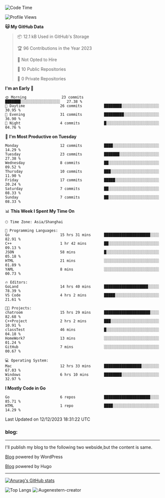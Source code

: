 <!--START_SECTION:waka-->
![Code Time](http://img.shields.io/badge/Code%20Time-18%20hrs%2043%20mins-blue)

![Profile Views](http://img.shields.io/badge/Profile%20Views-90-blue)

**🐱 My GitHub Data** 

> 📦 12.1 kB Used in GitHub's Storage 
 > 
> 🏆 96 Contributions in the Year 2023
 > 
> 🚫 Not Opted to Hire
 > 
> 📜 10 Public Repositories 
 > 
> 🔑 0 Private Repositories 
 > 
**I'm an Early 🐤** 

```text
🌞 Morning                23 commits          ███████░░░░░░░░░░░░░░░░░░   27.38 % 
🌆 Daytime                26 commits          ████████░░░░░░░░░░░░░░░░░   30.95 % 
🌃 Evening                31 commits          █████████░░░░░░░░░░░░░░░░   36.90 % 
🌙 Night                  4 commits           █░░░░░░░░░░░░░░░░░░░░░░░░   04.76 % 
```
📅 **I'm Most Productive on Tuesday** 

```text
Monday                   12 commits          ████░░░░░░░░░░░░░░░░░░░░░   14.29 % 
Tuesday                  23 commits          ███████░░░░░░░░░░░░░░░░░░   27.38 % 
Wednesday                8 commits           ██░░░░░░░░░░░░░░░░░░░░░░░   09.52 % 
Thursday                 10 commits          ███░░░░░░░░░░░░░░░░░░░░░░   11.90 % 
Friday                   17 commits          █████░░░░░░░░░░░░░░░░░░░░   20.24 % 
Saturday                 7 commits           ██░░░░░░░░░░░░░░░░░░░░░░░   08.33 % 
Sunday                   7 commits           ██░░░░░░░░░░░░░░░░░░░░░░░   08.33 % 
```


📊 **This Week I Spent My Time On** 

```text
🕑︎ Time Zone: Asia/Shanghai

💬 Programming Languages: 
Go                       15 hrs 31 mins      █████████████████████░░░░   82.91 % 
C++                      1 hr 42 mins        ██░░░░░░░░░░░░░░░░░░░░░░░   09.13 % 
JSON                     58 mins             █░░░░░░░░░░░░░░░░░░░░░░░░   05.18 % 
HTML                     21 mins             ░░░░░░░░░░░░░░░░░░░░░░░░░   01.89 % 
YAML                     8 mins              ░░░░░░░░░░░░░░░░░░░░░░░░░   00.73 % 

🔥 Editors: 
GoLand                   14 hrs 40 mins      ████████████████████░░░░░   78.39 % 
VS Code                  4 hrs 2 mins        █████░░░░░░░░░░░░░░░░░░░░   21.61 % 

🐱‍💻 Projects: 
chatroom                 15 hrs 29 mins      █████████████████████░░░░   82.68 % 
C++Project               2 hrs 2 mins        ███░░░░░░░░░░░░░░░░░░░░░░   10.91 % 
classTest                46 mins             █░░░░░░░░░░░░░░░░░░░░░░░░   04.18 % 
HomeWork7                13 mins             ░░░░░░░░░░░░░░░░░░░░░░░░░   01.24 % 
GitHub                   7 mins              ░░░░░░░░░░░░░░░░░░░░░░░░░   00.67 % 

💻 Operating System: 
Mac                      12 hrs 33 mins      █████████████████░░░░░░░░   67.03 % 
Windows                  6 hrs 10 mins       ████████░░░░░░░░░░░░░░░░░   32.97 % 
```

**I Mostly Code in Go** 

```text
Go                       6 repos             █████████████████████░░░░   85.71 % 
HTML                     1 repo              ████░░░░░░░░░░░░░░░░░░░░░   14.29 % 
```




 Last Updated on 12/12/2023 18:31:22 UTC
<!--END_SECTION:waka-->

### blog:
---
I'll publish my blog to the following two webside,but the content is same.


[Blog](http://lance47.com/) powered by WordPress

[Blog](http://lance547.github.io) powered by Hugo
___
[![Anurag's GitHub stats](https://github-readme-stats.vercel.app/api?username=lance547)](https://github.com/anuraghazra/github-readme-stats)
<!---
lance547/lance547 is a ✨ special ✨ repository because its `README.md` (this file) appears on your GitHub profile.
You can click the Preview link to take a look at your changes.
--->
![Top Langs](https://github-readme-stats.vercel.app/api/top-langs/?username=lance547&layout=compact&theme=tokyonight)
![:Augenestern-creator](https://count.getloli.com/get/@lance547?theme=moebooru)

